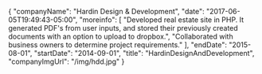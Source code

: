 {
   "companyName": "Hardin Design & Development",
   "date": "2017-06-05T19:49:43-05:00",
   "moreinfo": [
        "Developed real estate site in PHP. It generated PDF's from user inputs, and stored their previously created documents with an option to upload to dropbox.",
        "Collaborated with business owners to determine project requirements."
   ],
   "endDate": "2015-08-01",
   "startDate": "2014-09-01",
   "title": "HardinDesignAndDevelopment",
   "companyImgUrl": "/img/hdd.jpg"
}

